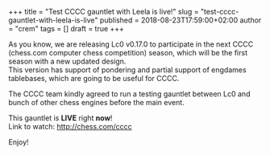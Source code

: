 +++
title = "Test CCCC gauntlet with Leela is live!"
slug = "test-cccc-gauntlet-with-leela-is-live"
published = 2018-08-23T17:59:00+02:00
author = "crem"
tags = []
draft = true
+++

As you know, we are releasing Lc0 v0.17.0 to participate in the next CCCC
(chess.com computer chess competition) season, which will be the first season
with a new updated design.  
This version has support of pondering and partial support of engdames
tablebases, which are going to be useful for CCCC.

The CCCC team kindly agreed to run a testing gauntlet between Lc0 and bunch of
other chess engines before the main event.

This gauntlet is **LIVE** right **now**!  
Link to watch: <http://chess.com/cccc>

Enjoy!
